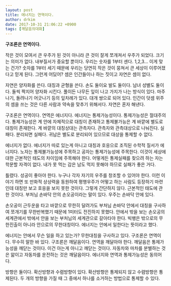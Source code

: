 ```yaml
---
layout: post
title: 에너지는 연역이다.
author: drkim
date: 2017-10-31 21:06:22 +0900
tags: [깨달음의대화]
---
```

**구조론은 연역이다.**

  


작은 것이 모여서 큰 우주가 된 것이 아니라 큰 것이 잘게 쪼개져서 우주가 되었다. 크기는 의미가 없다. 내부질서가 중요할 뿐이다. 우리는 숫자를 1부터 센다. 1,2,3… 이게 맞는 건가? 숫자를 1부터 세기 때문에 우리는 당연히 작은 것이 뭉쳐서 큰 세상이 이루어졌다고 믿게 된다. 그런게 어딨어? 셈은 인간들이나 하는 짓이고 자연은 셈이 없다. 

  


자연은 양자화를 쓴다. 대칭과 균형을 쓴다. 손도 둘이요 발도 둘이다. 남녀 성별도 둘이다. 둘씩 짝지어 양자화 시킨다. 풀이든 나무든 잎이 나고 가지가 나는 방식이 있다. 마주나기, 돌려나기 어긋나기 등의 잎차례가 있다. 대개 쌍으로 되어 있다. 인간이 덧셈 위주의 셈을 쓰는 것은 다른 사람과 약속을 맞추기 위해서다. 자연은 혼자 해낸다.

  


구조론은 연역이다. 연역은 에너지다. 에너지는 통제가능성이다. 통제가능성은 절대주의다. 통제가능성은 계 안에 자체적으로 대칭이 존재하고 통제불가능은 계 바깥에 별도로 대칭이 존재한다. 계 바깥의 대칭상대는 관측자다. 관측자와 관측대상으로 나눠진다. 실패다. 분리되면 실패다. 귀납은 별도로 분리되어 있으므로 대상을 통제할 수 없다. 

  


에너지가 없다. 에너지가 따로 있는게 아니고 대칭과 호응으로 조직된 수학적 질서가 에너지다. 노자는 통제불가능성에 주목하고 공자는 통제가능성에 주목한다. 이것이 세상에 대한 근본적인 태도의 차이임에 주목해야 한다. 어떻게든 통제실패를 찾으려 하는 자는 학문할 자격이 없다. 내가 못 먹는 감은 남도 먹지 못해야 하므로 실패가 좋은 거다.

  


틀렸다. 성공이 좋아야 한다. 누구나 각자 자기의 우주를 창조할 수 있어야 한다. 이런 이야기 하면 또 만화적 상상력을 동원하여 평행우주가 어떻고 하는 사람도 등장하기 마련인데 대칭만 보고 호응을 보지 못한 것이다. 그렇게 간단하지 않다. 근본적인 태도에 관한 것이다. 부처님 손바닥 안의 손오공이라는 말이 있다. 우주는 손바닥 안에 있다.

  


손오공이 근두운을 타고 바깥으로 무한히 달려가도 부처님 손바닥 안에서 대칭을 구사하여 쪼개기를 무한반복했기 때문에 1미터도 전진하지 못했다. 안에서 밖을 보는 손오공의 세계관에서 밖에서 안을 보는 부처님의 세계관으로 갈아타야 한다. 빅뱅은 밖으로의 무한진출이 아니라 안으로의 무한대칭이다. 에너지는 안에서 일한다는 뜻이라고 했다.

  


에너지는 안에서 무슨 일을 하고 있는가? 무한대칭을 구사하고 있다. 구조론은 연역이다. 무수히 말한 바 있다. 구조론은 깨달음이다. 연역을 깨달아야 한다. 깨달음은 통제가능성을 깨닫는 것이다. 이건 아는게 아니고 깨닫는 것이다. 자동차와 마차를 분별하는 것은 앎이고 자동차를 운전하는 것은 깨달음이다. 에너지와 연역과 통제가능성은 동의어다.

  


방향은 둘이다. 확산방향과 수렴방향이 있다. 확산방향은 통제되지 않고 수렴방향은 통제된다. 두 개의 방향을 가질 때 그 중에서 하나를 소거하는 방법으로 통제할 수 있다.